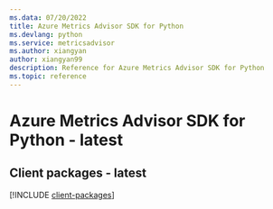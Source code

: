 ```yaml
---
ms.data: 07/20/2022
title: Azure Metrics Advisor SDK for Python
ms.devlang: python
ms.service: metricsadvisor
ms.author: xiangyan
author: xiangyan99
description: Reference for Azure Metrics Advisor SDK for Python
ms.topic: reference
---
```

# Azure Metrics Advisor SDK for Python - latest

## Client packages - latest
[!INCLUDE [client-packages](metrics-advisor-client-index.md)]
